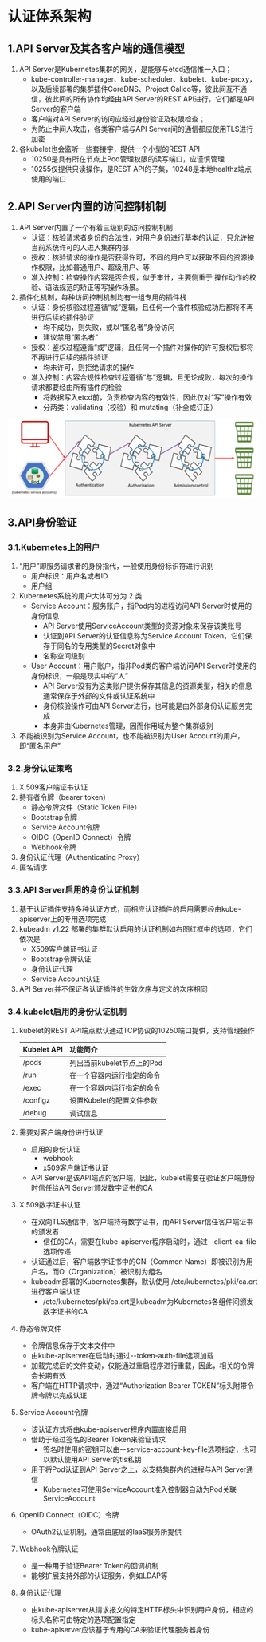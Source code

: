 # 认证体系架构

## 1.API Server及其各客户端的通信模型

1. API Server是Kubernetes集群的网关，是能够与etcd通信惟一入口；
   - kube-controller-manager、kube-scheduler、kubelet、kube-proxy，以及后续部署的集群插件CoreDNS、Project Calico等，彼此间互不通信，彼此间的所有协作均经由API Server的REST API进行，它们都是API Server的客户端
   - 客户端对API Server的访问应经过身份验证及权限检查；
   - 为防止中间人攻击，各类客户端与API Server间的通信都应使用TLS进行加密
2. 各kubelet也会监听一些套接字，提供一个小型的REST API
   - 10250是具有所在节点上Pod管理权限的读写端口，应谨慎管理
   - 10255仅提供只读操作，是REST API的子集，10248是本地healthz端点使用的端口

## 2.API Server内置的访问控制机制

1. API Server内置了一个有着三级别的访问控制机制
   - 认证：核验请求者身份的合法性，对用户身份进行基本的认证，只允许被当前系统许可的人进入集群内部
   - 授权：核验请求的操作是否获得许可，不同的用户可以获取不同的资源操作权限，比如普通用户、超级用户、等
   - 准入控制：检查操作内容是否合规，似于审计，主要侧重于 操作动作的校验、语法规范的矫正等写操作场景。
2. 插件化机制，每种访问控制机制均有一组专用的插件栈
   - 认证：身份核验过程遵循“或”逻辑，且任何一个插件核验成功后都将不再进行后续的插件验证
     - 均不成功，则失败，或以“匿名者”身份访问
     - 建议禁用“匿名者”
   - 授权：鉴权过程遵循“或”逻辑，且任何一个插件对操作的许可授权后都将不再进行后续的插件验证
     - 均未许可，则拒绝请求的操作
   - 准入控制：内容合规性检查过程遵循“与”逻辑，且无论成败，每次的操作请求都要经由所有插件的检验
     - 将数据写入etcd前，负责检查内容的有效性，因此仅对“写”操作有效
     - 分两类：validating（校验）和 mutating（补全或订正）

![image-20240907134941758](./000.picture/image-20240907134941758.png)

## 3.API身份验证

### 3.1.Kubernetes上的用户

1. “用户”即服务请求者的身份指代，一般使用身份标识符进行识别
   - 用户标识：用户名或者ID
   - 用户组
2. Kubernetes系统的用户大体可分为 2 类
   - Service Account：服务账户，指Pod内的进程访问API Server时使用的身份信息
     - API Server使用ServiceAccount类型的资源对象来保存该类账号
     - 认证到API Server的认证信息称为Service Account Token，它们保存于同名的专用类型的Secret对象中
     - 名称空间级别
   - User Account：用户账户，指非Pod类的客户端访问API Server时使用的身份标识，一般是现实中的“人”
     - API Server没有为这类账户提供保存其信息的资源类型，相关的信息通常保存于外部的文件或认证系统中
     - 身份核验操作可由API Server进行，也可能是由外部身份认证服务完成
     - 本身非由Kubernetes管理，因而作用域为整个集群级别
3. 不能被识别为Service Account，也不能被识别为User Account的用户，即“匿名用户”

### 3.2.身份认证策略

1. X.509客户端证书认证
2. 持有者令牌（bearer token）
   - 静态令牌文件（Static Token File）
   - Bootstrap令牌
   - Service Account令牌
   - OIDC（OpenID Connect）令牌
   - Webhook令牌
3. 身份认证代理（Authenticating Proxy）
4. 匿名请求

### 3.3.API Server启用的身份认证机制

1. 基于认证插件支持多种认证方式，而相应认证插件的启用需要经由kube-apiserver上的专用选项完成
2. kubeadm v1.22 部署的集群默认启用的认证机制如右图红框中的选项，它们依次是
   - X509客户端证书认证
   - Bootstrap令牌认证
   - 身份认证代理
   - Service Account认证
3. API Server并不保证各认证插件的生效次序与定义的次序相同

### 3.4.kubelet启用的身份认证机制

1. kubelet的REST API端点默认通过TCP协议的10250端口提供，支持管理操作

   | Kubelet API | 功能简介                   |
   | ----------- | -------------------------- |
   | /pods       | 列出当前kubelet节点上的Pod |
   | /run        | 在一个容器内运行指定的命令 |
   | /exec       | 在一个容器内运行指定的命令 |
   | /configz    | 设置Kubelet的配置文件参数  |
   | /debug      | 调试信息                   |

2. 需要对客户端身份进行认证

   - 启用的身份认证
     - webhook
     - x509客户端证书认证
   - API Server是该API端点的客户端，因此，kubelet需要在验证客户端身份时信任给API Server颁发数字证书的CA

3. X.509数字证书认证

   - 在双向TLS通信中，客户端持有数字证书，而API Server信任客户端证书的颁发者
     - 信任的CA，需要在kube-apiserver程序启动时，通过--client-ca-file选项传递
   - 认证通过后，客户端数字证书中的CN（Common Name）即被识别为用户名，而O（Organization）被识别为组名
   - kubeadm部署的Kubernetes集群，默认使用 /etc/kubernetes/pki/ca.crt 进行客户端认证
     - /etc/kubernetes/pki/ca.crt是kubeadm为Kubernetes各组件间颁发数字证书的CA

4. 静态令牌文件

   - 令牌信息保存于文本文件中
   - 由kube-apiserver在启动时通过--token-auth-file选项加载
   - 加载完成后的文件变动，仅能通过重启程序进行重载，因此，相关的令牌会长期有效
   - 客户端在HTTP请求中，通过“Authorization Bearer TOKEN”标头附带令牌令牌以完成认证

5. Service Account令牌

   - 该认证方式将由kube-apiserver程序内置直接启用
   - 借助于经过签名的Bearer Token来验证请求
     - 签名时使用的密钥可以由--service-account-key-file选项指定，也可以默认使用API Server的tls私钥
   - 用于将Pod认证到API Server之上，以支持集群内的进程与API Server通信
     - Kubernetes可使用ServiceAccount准入控制器自动为Pod关联ServiceAccount

6. OpenID Connect（OIDC）令牌

   - OAuth2认证机制，通常由底层的IaaS服务所提供

7. Webhook令牌认证

   - 是一种用于验证Bearer Token的回调机制
   - 能够扩展支持外部的认证服务，例如LDAP等

8. 身份认证代理

   - 由kube-apiserver从请求报文的特定HTTP标头中识别用户身份，相应的标头名称可由特定的选项配置指定
   - kube-apiserver应该基于专用的CA来验证代理服务器身份

